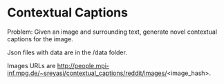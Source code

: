 # Contextual Captions

Problem: Given an image and surrounding text, generate novel contextual captions for the image.

Json files with data are in the /data folder.

Images URLs are http://people.mpi-inf.mpg.de/~sreyasi/contextual_captions/reddit/images/<image_hash>.
